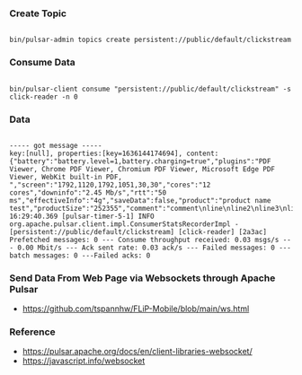 
### Create Topic

```

bin/pulsar-admin topics create persistent://public/default/clickstream

```

### Consume Data

```

bin/pulsar-client consume "persistent://public/default/clickstream" -s click-reader -n 0

```

### Data

```

----- got message -----
key:[null], properties:[key=1636144174694], content:{"battery":"battery.level=1,battery.charging=true","plugins":"PDF Viewer, Chrome PDF Viewer, Chromium PDF Viewer, Microsoft Edge PDF Viewer, WebKit built-in PDF, ","screen":"1792,1120,1792,1051,30,30","cores":"12 cores","downinfo":"2.45 Mb/s","rtt":"50 ms","effectiveInfo":"4g","saveData":false,"product":"product name test","productSize":"252355","comment":"comment\nline\nline2\nline3\nline4555"}
16:29:40.369 [pulsar-timer-5-1] INFO  org.apache.pulsar.client.impl.ConsumerStatsRecorderImpl - [persistent://public/default/clickstream] [click-reader] [2a3ac] Prefetched messages: 0 --- Consume throughput received: 0.03 msgs/s --- 0.00 Mbit/s --- Ack sent rate: 0.03 ack/s --- Failed messages: 0 --- batch messages: 0 ---Failed acks: 0

```
### Send Data From Web Page via Websockets through Apache Pulsar

* https://github.com/tspannhw/FLiP-Mobile/blob/main/ws.html

### Reference

* https://pulsar.apache.org/docs/en/client-libraries-websocket/
* https://javascript.info/websocket
